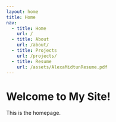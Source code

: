```yaml
---
layout: home
title: Home
nav: 
  - title: Home
    url: /
  - title: About
    url: /about/
  - title: Projects
    url: /projects/
  - title: Resume
    url: /assets/AlexaMidtunResume.pdf
---
```


# Welcome to My Site!
This is the homepage.
